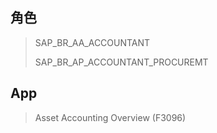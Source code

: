 ## 角色
> SAP_BR_AA_ACCOUNTANT
>
> SAP_BR_AP_ACCOUNTANT_PROCUREMT
## App
> Asset Accounting Overview (F3096)
